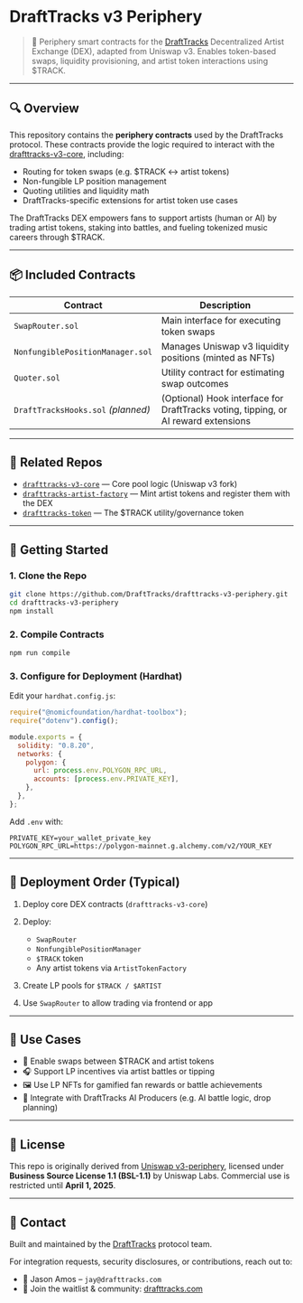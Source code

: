 # DraftTracks v3 Periphery

> 🧩 Periphery smart contracts for the [DraftTracks](https://dex.drafttracks.com) Decentralized Artist Exchange (DEX), adapted from Uniswap v3. Enables token-based swaps, liquidity provisioning, and artist token interactions using $TRACK.

---

## 🔍 Overview

This repository contains the **periphery contracts** used by the DraftTracks protocol. These contracts provide the logic required to interact with the [drafttracks-v3-core](https://github.com/DraftTracks/drafttracks-v3-core), including:

- Routing for token swaps (e.g. $TRACK ↔ artist tokens)
- Non-fungible LP position management
- Quoting utilities and liquidity math
- DraftTracks-specific extensions for artist token use cases

The DraftTracks DEX empowers fans to support artists (human or AI) by trading artist tokens, staking into battles, and fueling tokenized music careers through $TRACK.

---

## 📦 Included Contracts

| Contract | Description |
|----------|-------------|
| `SwapRouter.sol` | Main interface for executing token swaps |
| `NonfungiblePositionManager.sol` | Manages Uniswap v3 liquidity positions (minted as NFTs) |
| `Quoter.sol` | Utility contract for estimating swap outcomes |
| `DraftTracksHooks.sol` *(planned)* | (Optional) Hook interface for DraftTracks voting, tipping, or AI reward extensions |

---

## 🔗 Related Repos

- [`drafttracks-v3-core`](https://github.com/DraftTracks/drafttracks-v3-core) — Core pool logic (Uniswap v3 fork)
- [`drafttracks-artist-factory`](https://github.com/DraftTracks/artist-token-factory) — Mint artist tokens and register them with the DEX
- [`drafttracks-token`](https://github.com/DraftTracks/track-token) — The $TRACK utility/governance token

---

## 🚀 Getting Started

### 1. Clone the Repo

```bash
git clone https://github.com/DraftTracks/drafttracks-v3-periphery.git
cd drafttracks-v3-periphery
npm install
````

### 2. Compile Contracts

```bash
npm run compile
```

### 3. Configure for Deployment (Hardhat)

Edit your `hardhat.config.js`:

```js
require("@nomicfoundation/hardhat-toolbox");
require("dotenv").config();

module.exports = {
  solidity: "0.8.20",
  networks: {
    polygon: {
      url: process.env.POLYGON_RPC_URL,
      accounts: [process.env.PRIVATE_KEY],
    },
  },
};
```

Add `.env` with:

```
PRIVATE_KEY=your_wallet_private_key
POLYGON_RPC_URL=https://polygon-mainnet.g.alchemy.com/v2/YOUR_KEY
```

---

## 🧪 Deployment Order (Typical)

1. Deploy core DEX contracts (`drafttracks-v3-core`)
2. Deploy:

   * `SwapRouter`
   * `NonfungiblePositionManager`
   * `$TRACK` token
   * Any artist tokens via `ArtistTokenFactory`
3. Create LP pools for `$TRACK / $ARTIST`
4. Use `SwapRouter` to allow trading via frontend or app

---

## 🎨 Use Cases

* 🔁 Enable swaps between \$TRACK and artist tokens
* 🎧 Support LP incentives via artist battles or tipping
* 🖼 Use LP NFTs for gamified fan rewards or battle achievements
* 🧠 Integrate with DraftTracks AI Producers (e.g. AI battle logic, drop planning)

---

## 🔐 License

This repo is originally derived from [Uniswap v3-periphery](https://github.com/Uniswap/v3-periphery), licensed under **Business Source License 1.1 (BSL-1.1)** by Uniswap Labs. Commercial use is restricted until **April 1, 2025**.

---

## 📣 Contact

Built and maintained by the [DraftTracks](https://drafttracks.com) protocol team.

For integration requests, security disclosures, or contributions, reach out to:

* 💼 Jason Amos – `jay@drafttracks.com`
* 💬 Join the waitlist & community: [drafttracks.com](https://dex.drafttracks.com)
